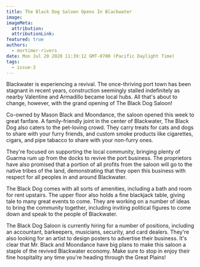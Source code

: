 ```yaml
---
title: The Black Dog Saloon Opens In Blackwater
image:
imageMeta:
  attribution:
  attributionLink:
featured: true
authors: 
  - mortimer-rivers
date: Mon Jul 20 2020 11:39:12 GMT-0700 (Pacific Daylight Time)
tags:
  - issue-3
---
```


Blackwater is experiencing a revival. The once-thriving port town has been stagnant in recent years, 
construction seemingly stalled indefinitely as nearby Valentine and Armadillo became local hubs. 
All that's about to change, however, with the grand opening of The Black Dog Saloon!

Co-owned by Mason Black and Moondance, the saloon opened this week to great fanfare. A 
family-friendly joint in the center of Blackwater, The Black Dog also caters to the pet-loving 
crowd. They carry treats for cats and dogs to share with your furry friends, and custom smoke 
products like cigarettes, cigars, and pipe tabacco to share with your non-furry ones.

They're focused on supporting the local community, bringing plenty of Guarma rum up from the docks 
to revive the port business. The proprietors have also promised that a portion of all profits 
from the saloon will go to the native tribes of the land, demonstrating that they open this 
business with respect for all peoples in and around Blackwater.

The Black Dog comes with all sorts of amenities, including a bath and room for rent upstairs. The 
upper floor also holds a fine blackjack table, giving tale to many great events to come. They 
are working on a number of ideas to bring the community together, including inviting political 
figures to come down and speak to the people of Blackwater.

The Black Dog Saloon is currently hiring for a number of positions, including an accountant, barkeepers, 
musicians, security, and card dealers. They're also looking for an artist to design posters 
to advertise their business. It's clear that Mr. Black and Moondance have big plans to make 
this saloon a staple of the revived Blackwater economy. Make sure to stop in enjoy their fine 
hospitality any time you're heading through the Great Plains!
